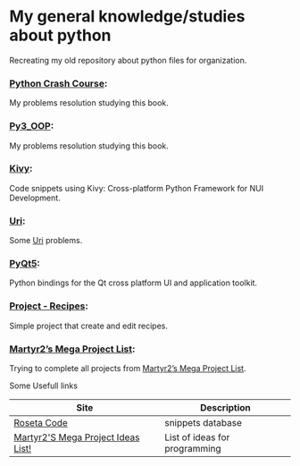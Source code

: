 # My general knowledge/studies about python
  Recreating my old repository about python files for organization.

### [Python Crash Course](https://github.com/Pannry/python_study/tree/master/Python%20Crash%20Course):
  My problems resolution studying this book.
  
### [Py3_OOP](https://github.com/Pannry/python_study/tree/master/Py3_OOP):
  My problems resolution studying this book.

### [Kivy](https://github.com/Pannry/python_study/tree/master/Kivy):
  Code snippets using Kivy: Cross-platform Python Framework for NUI Development.

### [Uri](https://github.com/Pannry/python_study/tree/master/Uri):
  Some [Uri](https://www.urionlinejudge.com.br/judge/pt/login) problems.
  
### [PyQt5](https://github.com/Pannry/python_study/tree/master/PyQt5):
  Python bindings for the Qt cross platform UI and application toolkit.
  
### [Project - Recipes](https://github.com/Pannry/python_study/tree/master/Project%20-%20Recipes):
  Simple project that create and edit recipes.
  
### [Martyr2’s Mega Project List](https://github.com/Pannry/python_study/tree/master/Martyr2%E2%80%99s%20Mega%20Project%20List):
  Trying to complete all projects from [Martyr2’s Mega Project List](http://www.dreamincode.net/forums/topic/78802-martyr2s-mega-project-ideas-list/).






Some Usefull links

| Site     | Description    | 
| --------|---------|
| [Roseta Code](http://rosettacode.org/wiki/Rosetta_Code)  | snippets database  |
| [Martyr2'S Mega Project Ideas List!](http://www.dreamincode.net/forums/topic/78802-martyr2s-mega-project-ideas-list/) | List of ideas for programming | 

